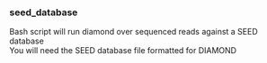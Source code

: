 ### seed_database
Bash script will run diamond over sequenced reads against a SEED database  
You will need the SEED database file formatted for DIAMOND
